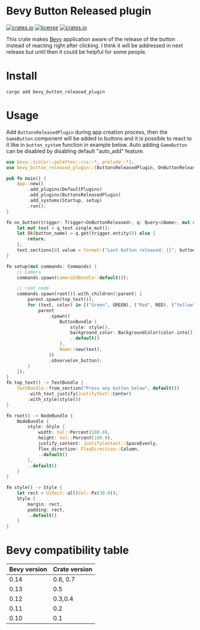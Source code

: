# Bevy Button Released plugin

[![crates.io](https://img.shields.io/crates/v/bevy_button_released_plugin.svg)](https://crates.io/crates/bevy_button_released_plugin)
[![license](https://img.shields.io/crates/l/bevy_button_released_plugin)](https://github.com/Leinnan/bevy_button_released_plugin#license)
[![crates.io](https://img.shields.io/crates/d/bevy_button_released_plugin.svg)](https://crates.io/crates/bevy_button_released_plugin)

This crate makes [Bevy](https://github.com/bevyengine/bevy) application aware of the release of the button instead of reacting right after clicking. I think it will be addressed in next release but until then it could be helpful for some people.

# Install

```
cargo add bevy_button_released_plugin
```

# Usage

Add `ButtonsReleasedPlugin` during app creation process, then the `GameButton` component will be added to buttons and it is possible to react to it like in `button_system` function in example below. Auto adding `GameButton` can be disabled by disabling default "auto_add" feature.

```rust
use bevy::{color::palettes::css::*, prelude::*};
use bevy_button_released_plugin::{ButtonsReleasedPlugin, OnButtonReleased};

pub fn main() {
    App::new()
        .add_plugins(DefaultPlugins)
        .add_plugins(ButtonsReleasedPlugin)
        .add_systems(Startup, setup)
        .run();
}

fn on_button(trigger: Trigger<OnButtonReleased>, q: Query<&Name>, mut q_text: Query<&mut Text>) {
    let mut text = q_text.single_mut();
    let Ok(button_name) = q.get(trigger.entity()) else {
        return;
    };
    text.sections[0].value = format!("Last button released: {}", button_name);
}

fn setup(mut commands: Commands) {
    // Camera
    commands.spawn(Camera2dBundle::default());

    // root node
    commands.spawn(root()).with_children(|parent| {
        parent.spawn(top_text());
        for (text, color) in [("Green", GREEN), ("Red", RED), ("Yellow", YELLOW)] {
            parent
                .spawn((
                    ButtonBundle {
                        style: style(),
                        background_color: BackgroundColor(color.into()),
                        ..default()
                    },
                    Name::new(text),
                ))
                .observe(on_button);
        }
    });
}
fn top_text() -> TextBundle {
    TextBundle::from_section("Press any button below", default())
        .with_text_justify(JustifyText::Center)
        .with_style(style())
}

fn root() -> NodeBundle {
    NodeBundle {
        style: Style {
            width: Val::Percent(100.0),
            height: Val::Percent(100.0),
            justify_content: JustifyContent::SpaceEvenly,
            flex_direction: FlexDirection::Column,
            ..default()
        },
        ..default()
    }
}

fn style() -> Style {
    let rect = UiRect::all(Val::Px(30.0));
    Style {
        margin: rect,
        padding: rect,
        ..default()
    }
}
```

# Bevy compatibility table

| Bevy version | Crate version |
| ------------ | ------------- |
| 0.14         | 0.6, 0.7      |
| 0.13         | 0.5           |
| 0.12         | 0.3,0.4       |
| 0.11         | 0.2           |
| 0.10         | 0.1           |
